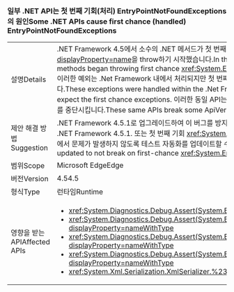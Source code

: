 ### <a name="some-net-apis-cause-first-chance-handled-entrypointnotfoundexceptions"></a><span data-ttu-id="b87b7-101">일부 .NET API는 첫 번째 기회(처리) EntryPointNotFoundExceptions의 원인</span><span class="sxs-lookup"><span data-stu-id="b87b7-101">Some .NET APIs cause first chance (handled) EntryPointNotFoundExceptions</span></span>

|   |   |
|---|---|
|<span data-ttu-id="b87b7-102">설명</span><span class="sxs-lookup"><span data-stu-id="b87b7-102">Details</span></span>|<span data-ttu-id="b87b7-103">.NET Framework 4.5에서 소수의 .NET 메서드가 첫 번째 기회 <xref:System.EntryPointNotFoundException?displayProperty=name>을 throw하기 시작했습니다.</span><span class="sxs-lookup"><span data-stu-id="b87b7-103">In the .NET Framework 4.5, a small number of .NET methods began throwing first chance <xref:System.EntryPointNotFoundException?displayProperty=name>s.</span></span> <span data-ttu-id="b87b7-104">이러한 예외는 .Net Framework 내에서 처리되지만 첫 번째 예외를 예상하지 않은 테스트 자동화를 중단시킬 수 있습니다.</span><span class="sxs-lookup"><span data-stu-id="b87b7-104">These exceptions were handled within the .Net Framework, but could break test automation that did not expect the first chance exceptions.</span></span> <span data-ttu-id="b87b7-105">이러한 동일 API는 HighVersionLie를 사용하는 경우 일부 ApiVerifier 시나리오를 중단시킵니다.</span><span class="sxs-lookup"><span data-stu-id="b87b7-105">These same APIs break some ApiVerifier scenarios when HighVersionLie is enabled.</span></span>|
|<span data-ttu-id="b87b7-106">제안 해결 방법</span><span class="sxs-lookup"><span data-stu-id="b87b7-106">Suggestion</span></span>|<span data-ttu-id="b87b7-107">.NET Framework 4.5.1로 업그레이드하여 이 버그를 방지할 수 있습니다.</span><span class="sxs-lookup"><span data-stu-id="b87b7-107">This bug can be avoided by upgrading to .NET Framework 4.5.1.</span></span> <span data-ttu-id="b87b7-108">또는 첫 번째 기회 <xref:System.EntryPointNotFoundException?displayProperty=name>에서 문제가 발생하지 않도록 테스트 자동화를 업데이트할 수 있습니다.</span><span class="sxs-lookup"><span data-stu-id="b87b7-108">Alternatively, test automation can be updated to not break on first-chance <xref:System.EntryPointNotFoundException?displayProperty=name>s.</span></span>|
|<span data-ttu-id="b87b7-109">범위</span><span class="sxs-lookup"><span data-stu-id="b87b7-109">Scope</span></span>|<span data-ttu-id="b87b7-110">Microsoft Edge</span><span class="sxs-lookup"><span data-stu-id="b87b7-110">Edge</span></span>|
|<span data-ttu-id="b87b7-111">버전</span><span class="sxs-lookup"><span data-stu-id="b87b7-111">Version</span></span>|<span data-ttu-id="b87b7-112">4.5</span><span class="sxs-lookup"><span data-stu-id="b87b7-112">4.5</span></span>|
|<span data-ttu-id="b87b7-113">형식</span><span class="sxs-lookup"><span data-stu-id="b87b7-113">Type</span></span>|<span data-ttu-id="b87b7-114">런타임</span><span class="sxs-lookup"><span data-stu-id="b87b7-114">Runtime</span></span>|
|<span data-ttu-id="b87b7-115">영향을 받는 API</span><span class="sxs-lookup"><span data-stu-id="b87b7-115">Affected APIs</span></span>|<ul><li><xref:System.Diagnostics.Debug.Assert(System.Boolean)?displayProperty=nameWithType></li><li><xref:System.Diagnostics.Debug.Assert(System.Boolean,System.String)?displayProperty=nameWithType></li><li><xref:System.Diagnostics.Debug.Assert(System.Boolean,System.String,System.String)?displayProperty=nameWithType></li><li><xref:System.Diagnostics.Debug.Assert(System.Boolean,System.String,System.String,System.Object[])?displayProperty=nameWithType></li><li><xref:System.Xml.Serialization.XmlSerializer.%23ctor(System.Type)?displayProperty=nameWithType></li></ul>|

